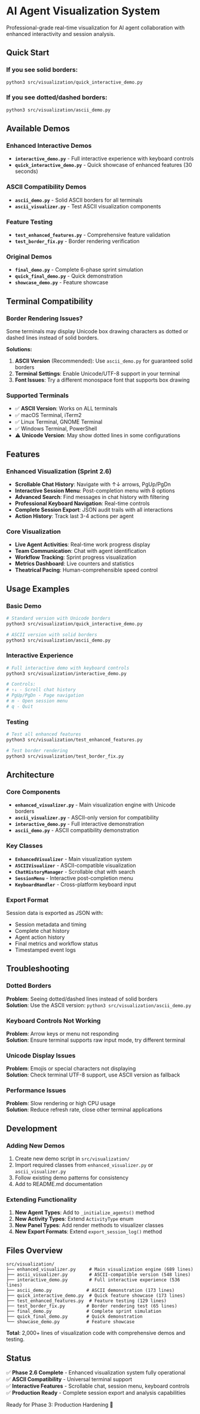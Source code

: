 # AI Agent Visualization System

Professional-grade real-time visualization for AI agent collaboration with enhanced interactivity and session analysis.

## Quick Start

### If you see solid borders:
```bash
python3 src/visualization/quick_interactive_demo.py
```

### If you see dotted/dashed borders:
```bash
python3 src/visualization/ascii_demo.py
```

## Available Demos

### Enhanced Interactive Demos
- **`interactive_demo.py`** - Full interactive experience with keyboard controls
- **`quick_interactive_demo.py`** - Quick showcase of enhanced features (30 seconds)

### ASCII Compatibility Demos  
- **`ascii_demo.py`** - Solid ASCII borders for all terminals
- **`ascii_visualizer.py`** - Test ASCII visualization components

### Feature Testing
- **`test_enhanced_features.py`** - Comprehensive feature validation
- **`test_border_fix.py`** - Border rendering verification

### Original Demos
- **`final_demo.py`** - Complete 6-phase sprint simulation
- **`quick_final_demo.py`** - Quick demonstration
- **`showcase_demo.py`** - Feature showcase

## Terminal Compatibility

### Border Rendering Issues?

Some terminals may display Unicode box drawing characters as dotted or dashed lines instead of solid borders.

**Solutions:**
1. **ASCII Version** (Recommended): Use `ascii_demo.py` for guaranteed solid borders
2. **Terminal Settings**: Enable Unicode/UTF-8 support in your terminal
3. **Font Issues**: Try a different monospace font that supports box drawing

### Supported Terminals
- ✅ **ASCII Version**: Works on ALL terminals
- ✅ macOS Terminal, iTerm2
- ✅ Linux Terminal, GNOME Terminal  
- ✅ Windows Terminal, PowerShell
- ⚠️ **Unicode Version**: May show dotted lines in some configurations

## Features

### Enhanced Visualization (Sprint 2.6)
- **Scrollable Chat History**: Navigate with ↑↓ arrows, PgUp/PgDn
- **Interactive Session Menu**: Post-completion menu with 8 options
- **Advanced Search**: Find messages in chat history with filtering
- **Professional Keyboard Navigation**: Real-time controls
- **Complete Session Export**: JSON audit trails with all interactions
- **Action History**: Track last 3-4 actions per agent

### Core Visualization
- **Live Agent Activities**: Real-time work progress display
- **Team Communication**: Chat with agent identification
- **Workflow Tracking**: Sprint progress visualization  
- **Metrics Dashboard**: Live counters and statistics
- **Theatrical Pacing**: Human-comprehensible speed control

## Usage Examples

### Basic Demo
```bash
# Standard version with Unicode borders
python3 src/visualization/quick_interactive_demo.py

# ASCII version with solid borders  
python3 src/visualization/ascii_demo.py
```

### Interactive Experience
```bash
# Full interactive demo with keyboard controls
python3 src/visualization/interactive_demo.py

# Controls:
# ↑↓ - Scroll chat history
# PgUp/PgDn - Page navigation  
# m - Open session menu
# q - Quit
```

### Testing
```bash
# Test all enhanced features
python3 src/visualization/test_enhanced_features.py

# Test border rendering
python3 src/visualization/test_border_fix.py
```

## Architecture

### Core Components
- **`enhanced_visualizer.py`** - Main visualization engine with Unicode borders
- **`ascii_visualizer.py`** - ASCII-only version for compatibility
- **`interactive_demo.py`** - Full interactive demonstration
- **`ascii_demo.py`** - ASCII compatibility demonstration

### Key Classes
- **`EnhancedVisualizer`** - Main visualization system
- **`ASCIIVisualizer`** - ASCII-compatible visualization
- **`ChatHistoryManager`** - Scrollable chat with search
- **`SessionMenu`** - Interactive post-completion menu
- **`KeyboardHandler`** - Cross-platform keyboard input

### Export Format
Session data is exported as JSON with:
- Session metadata and timing
- Complete chat history
- Agent action history
- Final metrics and workflow status
- Timestamped event logs

## Troubleshooting

### Dotted Borders
**Problem**: Seeing dotted/dashed lines instead of solid borders  
**Solution**: Use the ASCII version: `python3 src/visualization/ascii_demo.py`

### Keyboard Controls Not Working
**Problem**: Arrow keys or menu not responding  
**Solution**: Ensure terminal supports raw input mode, try different terminal

### Unicode Display Issues
**Problem**: Emojis or special characters not displaying  
**Solution**: Check terminal UTF-8 support, use ASCII version as fallback

### Performance Issues
**Problem**: Slow rendering or high CPU usage  
**Solution**: Reduce refresh rate, close other terminal applications

## Development

### Adding New Demos
1. Create new demo script in `src/visualization/`
2. Import required classes from `enhanced_visualizer.py` or `ascii_visualizer.py`
3. Follow existing demo patterns for consistency
4. Add to README.md documentation

### Extending Functionality
1. **New Agent Types**: Add to `_initialize_agents()` method
2. **New Activity Types**: Extend `ActivityType` enum
3. **New Panel Types**: Add render methods to visualizer classes
4. **New Export Formats**: Extend `export_session_log()` method

## Files Overview

```
src/visualization/
├── enhanced_visualizer.py     # Main visualization engine (689 lines)
├── ascii_visualizer.py        # ASCII-compatible version (548 lines)
├── interactive_demo.py        # Full interactive experience (536 lines)
├── ascii_demo.py             # ASCII demonstration (173 lines)
├── quick_interactive_demo.py  # Quick feature showcase (173 lines)
├── test_enhanced_features.py  # Feature testing (129 lines)
├── test_border_fix.py        # Border rendering test (65 lines)
├── final_demo.py             # Complete sprint simulation
├── quick_final_demo.py       # Quick demonstration
└── showcase_demo.py          # Feature showcase
```

**Total**: 2,000+ lines of visualization code with comprehensive demos and testing.

## Status

✅ **Phase 2.6 Complete** - Enhanced visualization system fully operational  
✅ **ASCII Compatibility** - Universal terminal support  
✅ **Interactive Features** - Scrollable chat, session menu, keyboard controls  
✅ **Production Ready** - Complete session export and analysis capabilities

Ready for Phase 3: Production Hardening 🚀